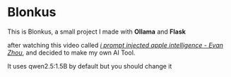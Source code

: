 # Blonkus
This is Blonkus, a small project I made with **Ollama** and **Flask**

after watching this video called [*i prompt injected apple intelligence - Evan Zhou*](https://www.youtube.com/watch?v=i4Yba_JVFU8), and decided to make my own AI Tool.

It uses qwen2.5:1.5B by default but you should change it

